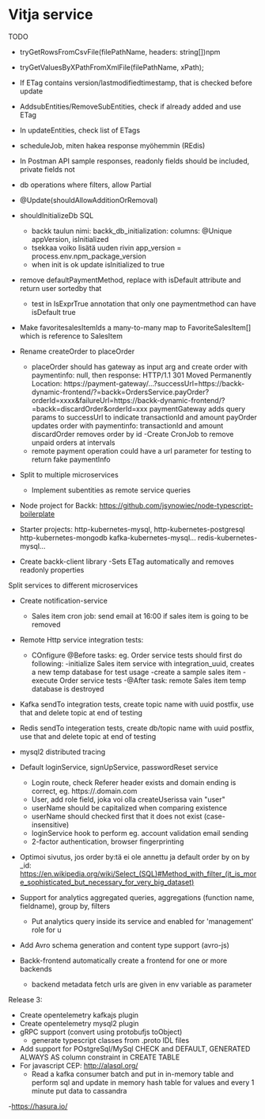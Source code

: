 # Vitja service

TODO
- tryGetRowsFromCsvFile(filePathName, headers: string[])npm
- tryGetValuesByXPathFromXmlFile(filePathName, xPath);
- If ETag contains version/lastmodifiedtimestamp, that is checked before update
- AddsubEntities/RemoveSubEntities, check if already added and use ETag
- In updateEntities, check list of ETags
- scheduleJob, miten hakea response myöhemmin (REdis)
- In Postman API sample responses, readonly fields should be included, private fields not
- db operations where filters, allow Partial<T>
- @Update(shouldAllowAdditionOrRemoval)
- shouldInitializeDb SQL
  - backk taulun nimi: backk_db_initialization: columns: @Unique appVersion, isInitialized
  - tsekkaa voiko lisätä uuden rivin app_version = process.env.npm_package_version
  - when init is ok update isInitialized to true
  
- remove defaultPaymentMethod, replace with isDefault attribute and return user sortedby that
  - test in IsExprTrue annotation that only one paymentmethod can have isDefault true
- Make favoritesalesItemIds a many-to-many map to FavoriteSalesItem[] which is reference to SalesItem
- Rename createOrder to placeOrder
  - placeOrder should has gateway as input arg and create order with paymentinfo: null, then response:
    HTTP/1.1 301 Moved Permanently
    Location: https://payment-gateway/...?successUrl=https://backk-dynamic-frontend/?=backk=OrdersService.payOrder?orderId=xxxx&failureUrl=https://backk-dynamic-frontend/?=backk=discardOrder&orderId=xxx
    paymentGateway adds query params to successUrl to indicate transactionId and amount
    payOrder updates order with paymentinfo: transactionId and amount
    discardOrder removes order by id
    -Create CronJob to remove unpaid orders at intervals
  - remote payment operation could have a url parameter for testing to return fake paymentInfo

- Split to multiple microservices
  - Implement subentities as remote service queries
- Node project for Backk: https://github.com/jsynowiec/node-typescript-boilerplate
- Starter projects:
   http-kubernetes-mysql,
   http-kubernetes-postgresql
   http-kubernetes-mongodb
   kafka-kubernetes-mysql...
   redis-kubernetes-mysql...
- Create backk-client library
  -Sets ETag automatically and removes readonly properties


Split services to different microservices
- Create notification-service
    - Sales item cron job: send email at 16:00 if sales item is going to be removed
- Remote Http service integration tests:
  - COnfigure @Before tasks: eg. Order service tests should first do following:
    -initialize Sales item service with integration_uuid, creates a new temp database for test usage
    -create a sample sales item
    -execute Order service tests
    -@After task: remote Sales item temp database is destroyed
- Kafka sendTo integration tests, create topic name with uuid postfix, use that and delete topic at end of testing
- Redis sendTo integeration tests, create db/topic name with uuid postfix, use that and delete topic at end of testing
- mysql2 distributed tracing
- Default loginService, signUpService, passwordReset service
    - Login route, check Referer header exists and domain ending is correct, eg. https://<something>.domain.com
    - User, add role field, joka voi olla createUserissa vain "user"
    - userName should be capitalized when comparing existence
    - userName should checked first that it does not exist (case-insensitive)
    - loginService hook to perform eg. account validation email sending
    - 2-factor authentication, browser fingerprinting
- Optimoi sivutus, jos order by:tä ei ole annettu ja default order by on by _id:
    https://en.wikipedia.org/wiki/Select_(SQL)#Method_with_filter_(it_is_more_sophisticated_but_necessary_for_very_big_dataset)
- Support for analytics aggregated queries, aggregations (function name, fieldname), group by, filters
    - Put analytics query inside its service and enabled for 'management' role for u
- Add Avro schema generation and content type support (avro-js)

- Backk-frontend automatically create a frontend for one or more backends
  - backend metadata fetch urls are given in env variable as parameter

Release 3:
- Create opentelemetry kafkajs plugin
- Create opentelemetry mysql2 plugin
- gRPC support (convert using protobufjs toObject)
  - generate typescript classes from .proto IDL files
- Add support for POstgreSql/MySql CHECK and DEFAULT, GENERATED ALWAYS AS column constraint in CREATE TABLE
- For javascript CEP: http://alasql.org/
  - Read a kafka consumer batch and put in in-memory table and perform sql and
    update in memory hash table for values and every 1 minute put data to cassandra
    
-https://hasura.io/
